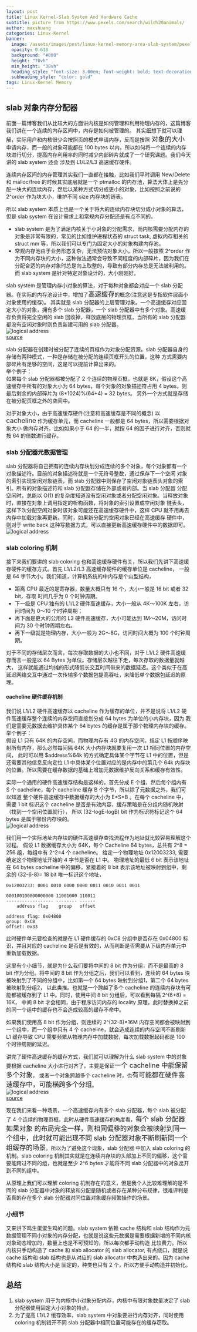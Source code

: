 ```yaml
---
layout: post
title: Linux Kernel-Slab System And Hardware Cache
subtitle: picture from https://www.pexels.com/search/wild%20animals/ 
author: maxshuang
categories: Linux-Kernel
banner:
  image: /assets/images/post/linux-kernel-memory-area-slab-system/pexels-mike-b-97824.jpg 
  opacity: 0.618
  background: "#000"
  height: "70vh"
  min_height: "38vh"
  heading_style: "font-size: 3.00em; font-weight: bold; text-decoration: underline"
  subheading_style: "color: gold"
tags: Linux-Kernel Memory
---
```


## slab 对象内存分配器
前面一篇博客我们从比较大的方面讲内核是如何管理和利用物理内存的，这篇博客我们讲在一个连续的内存区间中，内存是如何被管理的。
其实细想下就可以理解，实际用户和内核很少会按照页的模式申请内存，反而是按照<font size=4> 对象的大小 </font> 申请内存，而一般的对象可能都在 100 bytes
以内，所以如何将一个连续的内存块进行切分，提高内存利用率的同时减少内部碎片就成了一个研究课题。我们今天讲的 slab system 还会
涉及到 L1/L2/L3 高速缓存硬件。

连续内存区间的内存管理其实我们一直都在接触，比如我们平时调用 New/Delete 和 malloc/free 的时候其实底层就是一个 ptmalloc
的内存池，算法大体上是先分配一块大的连续内存，然后以某种方式切分成更小的对象，比如按照之前说的 2^order 作为块大小，维护不同
size 内存块的链表。

所以 slab system 本质上也是一个关于将大的连续内存块切分成小对象的算法，但是 slab system 在设计需求上和常规内存分配还是有点不同的。 
* slab system 是为了满足内核关于小对象的分配需求，而内核需要分配内存的对象是非常有限的，常见的比如维护进程状态的 struct task,
虚拟内存相关的 struct mm 等，所以我们可以专门为固定大小的对象构建内存池。
* 常规内存池由于业务形态复杂，无法预估对象大小，所以一般按照 2^order 作为不同内存块的大小，这种做法通常会导致不同程度的内部碎片，因为我们在
分配合适的内存对象时总是向上取整的，导致有部分内存总是无法被利用的。而 slab system 是针对特定对象设计的，大小刚刚好。

slab system 是管理内存小对象的算法，对于每种对象都会对应一个 slab 分配器。在实际的内存池设计中，增加了<font size=4>高速缓存</font>的概念(注意这是专指软件层面小对象使用的缓存)。
其实就是 slab 分配器的上层管理对象。一个高速缓存对应固定大小的对象，拥有多个 slab 分配器，一个 slab 分配器中有多个对象。高速缓存负责将完全空闲的 slab 
回收掉，释放底层的物理页框，当所有的 slab 分配器都没有空闲对象时则负责新建可用的 slab 分配器。  
![logical address](/assets/images/post/linux-kernel-memory-area-slab-system/cache-and-slab.png)  
[source](https://excalidraw.com/#json=R_YI9fKV39sZuRzAOUWCB,PjWo5b3s6I67S3HZ_J3LkQ)


slab 分配器在创建时被分配了连续的页框作为对象分配资源。slab 分配器自身的存储有两种模式，一种是存储在被分配的连续页框开头的位置，这种
方式需要内部碎片有足够的空间，这是可以提前计算出来的。  
举个例子：  
如果每个 slab 分配器都被分配了 2 个连续的物理页框，也就是 8K，假设这个高速缓存中所有的对象大小为 64 bytes，每个对象的对象描述符占用 4 bytes，则最后剩余的内部碎片为 (8\*1024)%(64+4) = 32 bytes。
另外一个方式就是存储在被分配页框之外的空间中。

对于对象大小，由于高速缓存硬件(注意和高速缓存是不同的概念) 以 <font size=4>cacheline</font> 作为缓存单元，而 cacheline 一般都是 64 bytes，所以需要根据对象大小
做内存对齐。比如如果小于 64 的一半，就按 64 的因子进行对齐，否则就按 64 的倍数进行缓存。

### slab 分配器元数据管理
slab 分配器将自己拥有的连续内存块划分成连续的多个对象，每个对象都有一个对象描述符。目前的对象描述符就是一个无符号整数，通过保存下一个空闲
对象的索引实现空闲对象链表，而 slab 分配器中则保存了空闲对象链表头对象的索引。所有的对象描述符和 slab 分配器存储在外部或者内部。当 slab 分配器
分配空闲时，总能以 O(1) 的复杂度知道没有空闲对象或者分配空闲对象。当释放对象时，直接在对象上调用指定的析构函数，将对象的索引设置成空闲对象
链表头，这样下次分配空闲对象时该对象可能还在高速缓存硬件中，这样 CPU 就不用再去内存中加载对象再更新。同时，如果新分配的空闲对象已经在高速缓存
硬件中，则对于 write back 这种写数据方式，可以直接更新高速缓存硬件中的数据即可。  
![logical address](/assets/images/post/linux-kernel-memory-area-slab-system/slab-object-descriptor.png)

### slab coloring 机制
接下来我们要讲的 slab coloring 也和高速缓存硬件有关，所以我们先讲下高速缓存硬件的缓存方式。首先 L1/L2/L3 高速缓存硬件的缓存单位是 cacheline，
一般是 64 字节大小。我们知道，计算机系统的中内存是个山型结构，
* 距离 CPU 最近的是寄存器，数量大概只有 16 个，大小一般是 16 bit 或者 32 bit，存取
时间几乎为 0 个时钟周期。
* 下一级是 CPU 独有的 L1/L2 硬件高速缓存，大小一般从 4K～100K 左右，访问时间为 0～10 个时钟周期；
* 再下面是更大的公用的 L3 硬件高速缓存，大小可能达到 1M～20M，访问时间为 30 个时钟周期左右。
* 再下一级就是物理内存，大小一般为 2G～8G，访问时间大概为 100 个时钟周期。  

对于不同的存储层次而言，每次存取数据的大小也不同，对于 L1/L2 硬件高速缓存而言一般是以 64 Bytes 为单位。存储层次越往下走，每次存取的数据量就越大，
这样就能通过均摊的形式降低长交互时间带来的数据延迟。这个类似于在高延迟网络交互中通过一次传输多个数据包提高吞吐，来降低单个数据包延迟的原理。

#### cacheline 硬件缓存机制
我们说 L1/L2 硬件高速缓存以 cacheline 作为缓存的单位，并不是说将 L1/L2 硬件高速缓存整个连续的内存空间直接划分成 64 bytes 为单位的小内存块，因为
我们是需要元数据去维护具体某个 64 bytes 的缓存是属于那个物理内存块的缓存。  
举个例子：  
假设 L1 只有 64K 的内存空间，而物理内存有 4G 的内存空间。规定 L1 按顺序映射所有内存，那么必然每间隔 64K 大小内存块就要复用一次 L1 相同位置的内存空间，
此时可以用 $address%64k 的方式确定具体某个字节在 L1 中的位置，但是还需要其他信息反向定位 L1 中具体某个位置对应的是内存中的第几个 64k 内存块的位置。所以需要在缓存数据的基础上增加元数据维护反向关系和缓存有效性。

实际一个通用的硬件高速缓存结构是这样的，首先分成 E 个组，然后每个组内有 S 个 cacheline，每个 cacheline 缓存 B 个字节，所以除了元数据之外，我们可以知道
整个硬件高速缓存中数据缓存的大小为 E\*S\*B 。在每个 cacheline 中，需要 1 bit 标识这个 cacheline 是否是有效内容，缓存策略是在分组内随机映射（找到一个空闲位置就行），
所以 (32-logE-logB) bit 作为标识符标记这个 64 bytes 是属于哪份内存块的。  
![logical address](/assets/images/post/linux-kernel-memory-area-slab-system/cacheline-structure.png)

我们用一个实际地址内存块的硬件高速缓存查找流程作为地址就比较容易理解这个过程。
假设 L1 数据缓存大小为 64K，每个 Cacheline 64 bytes，总共有 2^8 = 256 组，每组中有 2^2=4 个 cacheline。
给定一个物理地址 0x12003233, 需要确定这个物理地址开始的 4 字节是否在 L1 中。
物理地址的最低 6 bit 表示该地址在 64 bytes cacheline 中的偏移，紧接着的 8 bit 表示该地址被映射到组中，剩余的 (32-6-8)= 18 bit 唯一标识这个地址，
```
0x12003233: 0001 0010 0000 0000 0011 0010 0011 0011

000100100000000000 11001000 110011
------------------ -------- ------
    address flag    group   offset

address flag: 0x04800
group: 0xC8
offset: 0x33
```
此时硬件单元要检查的就是在 L1 硬件缓存的 0xC8 分组中是否存在 0x04800 标识，并且对应的 cacheline 是否是有效的，从而判断是否需要从下级内存单元中重新加载数据。

这里有个小细节，就是为什么我们要将中间的 8 bit 作为分组，而不是最高的 8 bit 作为分组。将中间的 8 bit 作为分组之后，我们可以看到，连续的 64 bytes 块
被映射到了不同的分组中，比如第一个 64 bytes 映射到分组1，第二个 64 bytes 被映射到分组2， 以此类推。也就是一个跨越了多个 cacheline 的连续内存块有可能都被缓存到了 L1 中。同时，使用中间 8 bit 分组后，可以看到每隔 2^(6+8) = 16K，
中间 8 bit 才会相同，由于程序访问内存的 locality 原理，此时替换掉之前的同一个组中的缓存也不会造成较高的缓存不命中。

如果我们使用高 8 bit 作为分组，则连续的 2^(32-8)=16M 内存空间都会被映射到一个组中，而一个组中只有 4 个 cacheline，就会造成连续的内存空间不断刷新 L1
缓存导致 CPU 需要频繁从物理内存中加载数据，每次加载数据起码都是 100 个时钟周期的延迟。

讲完了硬件高速缓存的缓存方式，我们就可以理解为什么 slab system 中的对象要根据 cacheline 大小进行对齐了，主要是保证<font size=4>一个 cacheline 中能保留多个对象</font>，
或者一个对象跨越多个 cacheline 时，也<font size=4>有可能都在硬件高速缓存中，可能横跨多个分组</font>。  
![logical address](/assets/images/post/linux-kernel-memory-area-slab-system/memory-cacheline-mapping.png)  
[source](https://excalidraw.com/#json=mjFFSsU0zuED_baRRjczu,eoJa57dZ_HgluYx-q3MHmw)

现在我们来看一种场景，一个高速缓存内有多个 slab 分配器，每个 slab 被分配了 4 个连续的物理页框。此时从硬件高速缓存的角度看，<font size=4/>每个 slab 分配器如果对象
的布局完全一样，则相同偏移的对象会被映射到同一个组中，此时就可能出现不同 slab 分配器对象不断刷新同一个组缓存的场景</font>。所以为了避免这个现象，slab 分配器
中加入 slab coloring 的机制。slab coloring 机制其实就是在连续内存块的头部加上不同的偏移，这个需要能跨过不同的组，也就是至少 2^6 bytes 才能将不同 slab
分配器中的对象岔开到不同的组中。

从原理上我们可以理解 coloring 机制存在的意义，但是我个人比较难理解的是不同的 slab 分配器中对象的释放和分配是随机或者存在某种分布规律，很难评判是否真的存在多个 slab 分配器对同位置对象缓存频繁操作的场景。

### 小细节
又来讲下鸡生蛋蛋生鸡的问题。slab system 依赖 cache 结构和 slab 结构作为元数据管理不同小对象的内存分配，也就是说这些元数据是需要根据新增的不同内核对象动态增加的，数量上也是不可预知的，所以每次都手动构造
比较费力。所以内核只手动构造了 cache 和 slab allocator 的 slab allocator, 有点绕口，就是说 cache 结构和 slab 结构也是从对应的 slab allocator 中构造出来的。因为  cache 结构和 slab 结构大小是
固定的，种类也只有 2 个，所以方便手动构造并初始化。

## 总结
1. slab system 用于为内核中小对象分配内存，内核中有限对象数量决定了 slab 分配器使用固定大小对象的特点。
2. 为了提高 L1/L2 缓存效率，slab system 中对象要进行内存对齐，同时使用 coloring 机制错开不同 slab 分配器中相同位置可能存在的缓存窃取。

